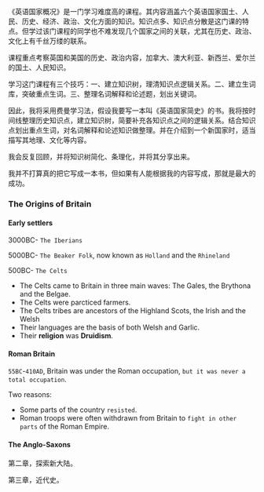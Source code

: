 《英语国家概况》是一门学习难度高的课程。其内容涵盖六个英语国家国土、人民、历史、经济、政治、文化方面的知识。知识点多、知识点分散是这门课的特点。但学过该门课程的同学也不难发现几个国家之间的关联，尤其在历史、政治、文化上有千丝万缕的联系。

课程重点考察英国和美国的历史、政治内容，加拿大、澳大利亚、新西兰、爱尔兰的国土、人民知识。

学习这门课程有三个技巧：一、建立知识树，理清知识点逻辑关系。二、建立生词库，突破重点生词。三、整理名词解释和论述题，划出关键词。

因此，我将采用费曼学习法，假设我要写一本叫《英语国家简史》的书。我将按时间线整理历史知识点，建立知识树，简要补充各知识点之间的逻辑关系。结合知识点划出重点生词，对名词解释和论述知识做整理。并在介绍到一个新国家时，适当描写其地理、文化等内容。

我会反复回顾，并将知识树简化、条理化，并将其分享出来。

我并不打算真的把它写成一本书，但如果有人能根据我的内容写成，那就是最大的成功。

### The Origins of Britain 

#### Early settlers

3000BC- `The Iberians`

5000BC- `The Beaker Folk`, now known as `Holland` and the `Rhineland`

500BC- `The Celts`

* The Celts came to Britain in three main waves: The Gales, the Brythona and the Belgae.
* The Celts were parcticed farmers. 
* The Celts tribes are ancestors of the Highland Scots, the Irish and the Welsh
* Their languages are the basis of both Welsh and Garlic.
* Their **religion** was **Druidism**. 

#### Roman Britain 

`55BC`-`410AD`, Britain was under the Roman occupation, `but it was never a total occupation`.

Two reasons:
* Some parts of the country `resisted`.
* Roman troops were often withdrawn from Britain to `fight in other parts` of the Roman Empire. 

#### The Anglo-Saxons


第二章，探索新大陆。

第三章，近代史。
